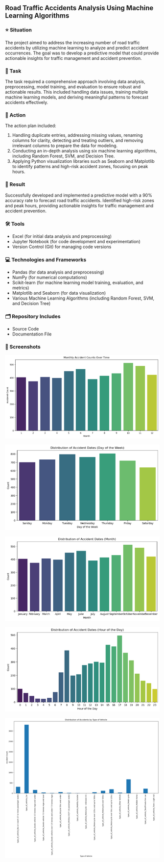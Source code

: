 ##  Road Traffic Accidents Analysis Using Machine Learning Algorithms

### ⭐ Situation
The project aimed to address the increasing number of road traffic accidents by utilizing machine learning to analyze and predict accident occurrences. The goal was to develop a predictive model that could provide actionable insights for traffic management and accident prevention.

### 🎯 Task
The task required a comprehensive approach involving data analysis, preprocessing, model training, and evaluation to ensure robust and actionable results. This included handling data issues, training multiple machine learning models, and deriving meaningful patterns to forecast accidents effectively.

### 🔧 Action
The action plan included:
1. Handling duplicate entries, addressing missing values, renaming columns for clarity, detecting and treating outliers, and removing irrelevant columns to prepare the data for modeling.
2. Conducting an in-depth analysis using six machine learning algorithms, including Random Forest, SVM, and Decision Tree.
3. Applying Python visualization libraries such as Seaborn and Matplotlib to identify patterns and high-risk accident zones, focusing on peak hours.

### 🎉 Result
Successfully developed and implemented a predictive model with a 90% accuracy rate to forecast road traffic accidents. Identified high-risk zones and peak hours, providing actionable insights for traffic management and accident prevention.

### 🛠️ Tools
- Excel (for initial data analysis and preprocessing)
- Jupyter Notebook (for code development and experimentation)
- Version Control (Git) for managing code versions

### 💻 Technologies and Frameworks
- Pandas (for data analysis and preprocessing)
- NumPy (for numerical computations)
- Scikit-learn (for machine learning model training, evaluation, and metrics)
- Matplotlib and Seaborn (for data visualization)
- Various Machine Learning Algorithms (including Random Forest, SVM, and Decision Tree)

### 🗂️ Repository Includes
- Source Code
- Documentation File

### 📸  Screenshots

![image](Screenshots/img2.png)
<br><br>
![image](Screenshots/img3.png)
<br><br>
![image](Screenshots/img4.png)
<br><br>
![image](Screenshots/img5.png)
<br><br>
![image](Screenshots/img6.png)
<br><br>
